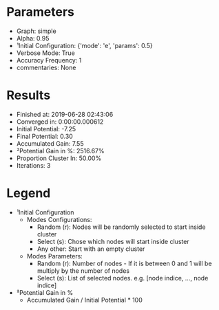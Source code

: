 # Parameters
- Graph:                  simple
- Alpha:                  0.95
- ¹Initial Configuration: {'mode': 'e', 'params': 0.5}
- Verbose Mode:           True
- Accuracy Frequency:     1
- commentaries:           None

# Results
- Finished at:            2019-06-28 02:43:06
- Converged in:           0:00:00.000612
- Initial Potential:      -7.25
- Final Potential:        0.30
- Accumulated Gain:       7.55
- ²Potential Gain in %:   2516.67%
- Proportion Cluster In:  50.00%
- Iterations:             3

# Legend
- ¹Initial Configuration
  - Modes Configurations:
    - Random (r): Nodes will be randomly selected to start inside cluster
    - Select (s): Chose which nodes will start inside cluster
    - Any other:  Start with an empty cluster
  - Modes Parameters:
    - Random (r): Number of nodes - If it is between 0 and 1 will be multiply by the number of nodes
    - Select (s): List of selected nodes. e.g. [node indice, ..., node indice]
- ²Potential Gain in %
  - Accumulated Gain / Initial Potential * 100
